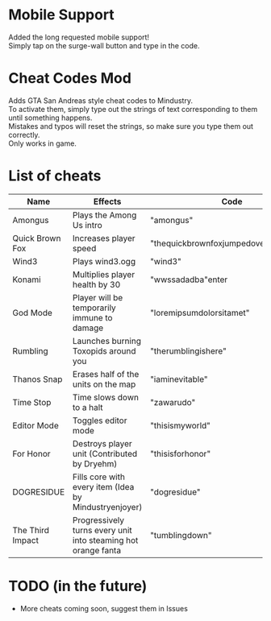 # Mobile Support
Added the long requested mobile support!<br>
Simply tap on the surge-wall button and type in the code.<br>
# Cheat Codes Mod
Adds GTA San Andreas style cheat codes to Mindustry.<br>
To activate them, simply type out the strings of text corresponding to them until something happens.<br>
Mistakes and typos will reset the strings, so make sure you type them out correctly.<br>
Only works in game.<br>
# List of cheats
| Name             | Effects                                                           |  Code                                  |
| -------------    | -------------                                                     | ---                                    |
| Amongus          | Plays the Among Us intro                                          | "amongus"                              |
| Quick Brown Fox  | Increases player speed                                            | "thequickbrownfoxjumpedoverthelazydog" |
| Wind3            | Plays wind3.ogg                                                   | "wind3"                                |
| Konami           | Multiplies player health by 30                                    | "wwssadadba"enter                      |
| God Mode         | Player will be temporarily immune to damage                       | "loremipsumdolorsitamet"               |
| Rumbling         | Launches burning Toxopids around you                              | "therumblingishere"                    |
| Thanos Snap      | Erases half of the units on the map                               | "iaminevitable"                        |
| Time Stop        | Time slows down to a halt                                         | "zawarudo"                             |
| Editor Mode      | Toggles editor mode                                               | "thisismyworld"                        |
| For Honor        | Destroys player unit (Contributed by Dryehm)                      | "thisisforhonor"                       |
| DOGRESIDUE       | Fills core with every item (Idea by Mindustryenjoyer)             | "dogresidue"                           |
| The Third Impact | Progressively turns every unit into steaming hot orange fanta     | "tumblingdown"                         |
# TODO (in the future)
* More cheats coming soon, suggest them in Issues